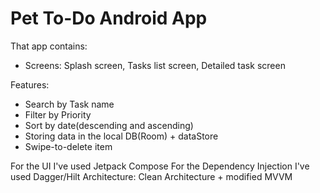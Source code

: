 # Pet To-Do Android App

That app contains:
- Screens: Splash screen, Tasks list screen, Detailed task screen

Features:
- Search by Task name
- Filter by Priority
- Sort by date(descending and ascending)
- Storing data in the local DB(Room) + dataStore
- Swipe-to-delete item

For the UI I've used Jetpack Compose
For the Dependency Injection I've used Dagger/Hilt
Architecture: Clean Architecture + modified MVVM
